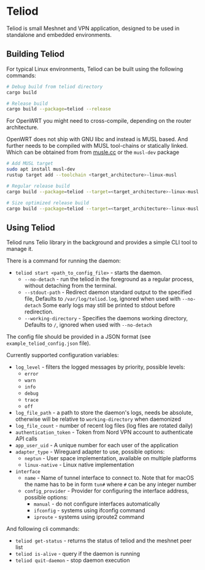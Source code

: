 # Teliod

Teliod is small Meshnet and VPN application, designed to be used in standalone
and embedded environments.

## Building Teliod

For typical Linux environments, Teliod can be built using the following commands:

```sh
# Debug build from teliod directory
cargo build

# Release build
cargo build --package=teliod --release 
```

For OpenWRT you might need to cross-compile, depending on the router architecture.

OpenWRT does not ship with GNU libc and instead is MUSL based.
And further needs to be compiled with MUSL tool-chains or statically linked.
Which can be obtained from from [musle.cc](https://musl.cc/) or the `musl-dev` package

```sh
# Add MUSL target
sudo apt install musl-dev
rustup target add --toolchain <target_architecture>-linux-musl

# Regular release build
cargo build --package=teliod --target=<target_architecture>-linux-musl --release

# Size optimized release build
cargo build --package=teliod --target=<target_architecture>-linux-musl --profile=release-size-optimized
```

## Using Teliod

Teliod runs Telio library in the background and provides a simple CLI tool to
manage it.

There is a command for running the daemon:

- `teliod start <path_to_config_file>` - starts the daemon.
  - `--no-detach` - run the teliod in the foreground as a regular process,
  without detaching from the terminal.
  - `--stdout-path` - Redirect daemon standard output to the specified file,
  Defaults to `/var/log/teliod.log`, ignored when used with `--no-detach`
  Some early logs may still be printed to stdout before redirection.
  - `--working-directory` - Specifies the daemons working directory,
  Defaults to `/`, ignored when used with `--no-detach`

The config file should be provided in a JSON format
(see `example_teliod_config.json` file).

Currently supported configuration variables:

- `log_level` - filters the logged messages by priority, possible levels:
  - `error`
  - `warn`
  - `info`
  - `debug`
  - `trace`
  - `off`
- `log_file_path` - a path to store the daemon's logs,
needs be absolute, otherwise will be relative to `working-directory` when daemonized
- `log_file_count` - number of recent log files (log files are rotated daily)
- `authentication_token` - Token from Nord VPN account to authenticate API calls
- `app_user_uid` - A unique number for each user of the application
- `adapter_type` - Wireguard adapter to use, possible options:
  - `neptun` - User space implementation, available on multiple platforms
  - `linux-native` - Linux native implementation
- `interface`
  - `name` - Name of tunnel interface to connect to. Note that for macOS
  the name has to be in form `tun#` where `#` can be any integer number
  - `config_provider` - Provider for configuring the interface address,
  possible options:
    - `manual` - do not configure interfaces automatically
    - `ifconfig` - systems using ifconfig command
    - `iproute` - systems using iproute2 command

And following cli commands:

- `teliod get-status` - returns the status of teliod and the meshnet peer list
- `teliod is-alive` - query if the daemon is running
- `teliod quit-daemon` - stop daemon execution

